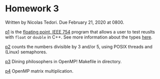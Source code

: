 # Homework 3
Written by Nicolas Tedori. Due February 21, 2020 at 0800.

[p1](./p1) is the [floating point, IEEE 754](https://en.wikipedia.org/wiki/IEEE_754) program that allows a user to test reuslts with `float` or `double` in C++. See more information about the types [here](http://www.cplusplus.com/doc/tutorial/variables/). 

[p2](./p2) counts the numbers divisible by 3 and/or 5, using POSIX threads and (Linux) semaphores.

[p3](./p3) Dining philosophers in OpenMP! Makefile in directory.

[p4](./p4) OpenMP matrix multiplication.